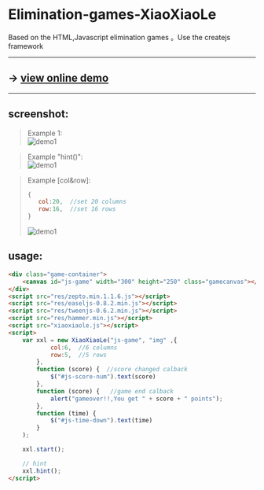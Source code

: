 # Elimination-games-XiaoXiaoLe
Based on the HTML,Javascript elimination games 。Use the createjs framework

-------------

## -> [view online demo](https://yicheng-irun.github.io/Elimination-games-XiaoXiaoLe/)

--------------

## screenshot:

>Example 1:<br>
![demo1](https://raw.githubusercontent.com/yicheng-irun/Elimination-games-XiaoXiaoLe/master/assets/demo1.png)

>Example "hint()":<br>
![demo1](https://raw.githubusercontent.com/yicheng-irun/Elimination-games-XiaoXiaoLe/master/assets/demo2.png)

>Example [col&row]:<br>
>```Javascript
>{
>    col:20,  //set 20 columns
>    row:16,  //set 16 rows
>}
>```
>![demo1](https://raw.githubusercontent.com/yicheng-irun/Elimination-games-XiaoXiaoLe/master/assets/demo3.png)


## usage:
```HTML
<div class="game-container">
    <canvas id="js-game" width="300" height="250" class="gamecanvas"></canvas>
</div>
<script src="res/zepto.min.1.1.6.js"></script>
<script src="res/easeljs-0.8.2.min.js"></script>
<script src="res/tweenjs-0.6.2.min.js"></script>
<script src="res/hammer.min.js"></script>
<script src="xiaoxiaole.js"></script>
<script>
    var xxl = new XiaoXiaoLe("js-game", "img" ,{
            col:6,  //6 columns
            row:5,  //5 rows
        },
        function (score) {  //score changed calback
            $("#js-score-num").text(score)
        }, 
        function (score) {   //game end calback
            alert("gameover!!,You get " + score + " points");
        }, 
        function (time) {
            $("#js-time-down").text(time)
        }
    );

    xxl.start();

    // hint 
    xxl.hint();
</script>
```

<br>



<br>
<br>
